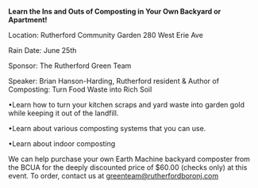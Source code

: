 **Learn the Ins and Outs of Composting in Your Own Backyard or Apartment!**


Location: Rutherford Community Garden 280 West Erie Ave


Rain Date: June 25th

Sponsor: The Rutherford Green Team

Speaker: Brian Hanson-Harding, Rutherford resident & Author of Composting: Turn Food Waste into Rich Soil

•Learn how to turn your kitchen scraps and yard waste into
garden gold while keeping it out of the landfill.

•Learn about various composting systems that you can use.

•Learn about indoor composting

We can help purchase your own Earth Machine backyard composter from the BCUA for the deeply discounted price of $60.00 (checks only) at this event. To order, contact us at greenteam@rutherfordboronj.com
